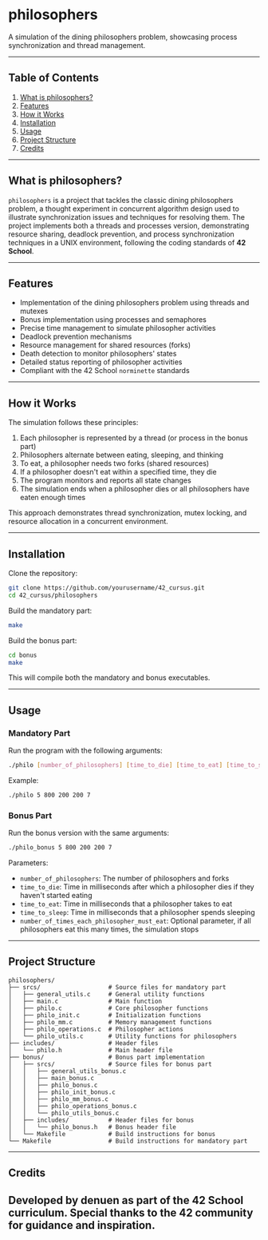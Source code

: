 # philosophers

A simulation of the dining philosophers problem, showcasing process synchronization and thread management.

---

## Table of Contents

1. [What is philosophers?](#what-is-philosophers)
2. [Features](#features)
3. [How it Works](#how-it-works)
4. [Installation](#installation)
5. [Usage](#usage)
6. [Project Structure](#project-structure)
7. [Credits](#credits)

---

## What is philosophers?

`philosophers` is a project that tackles the classic dining philosophers problem, a thought experiment in concurrent algorithm design used to illustrate synchronization issues and techniques for resolving them. The project implements both a threads and processes version, demonstrating resource sharing, deadlock prevention, and process synchronization techniques in a UNIX environment, following the coding standards of **42 School**.

---

## Features

- Implementation of the dining philosophers problem using threads and mutexes
- Bonus implementation using processes and semaphores
- Precise time management to simulate philosopher activities
- Deadlock prevention mechanisms
- Resource management for shared resources (forks)
- Death detection to monitor philosophers' states
- Detailed status reporting of philosopher activities
- Compliant with the 42 School `norminette` standards

---

## How it Works

The simulation follows these principles:
1. Each philosopher is represented by a thread (or process in the bonus part)
2. Philosophers alternate between eating, sleeping, and thinking
3. To eat, a philosopher needs two forks (shared resources)
4. If a philosopher doesn't eat within a specified time, they die
5. The program monitors and reports all state changes
6. The simulation ends when a philosopher dies or all philosophers have eaten enough times

This approach demonstrates thread synchronization, mutex locking, and resource allocation in a concurrent environment.

---

## Installation

Clone the repository:
```bash
git clone https://github.com/yourusername/42_cursus.git
cd 42_cursus/philosophers
```

Build the mandatory part:
```bash
make
```

Build the bonus part:
```bash
cd bonus
make
```

This will compile both the mandatory and bonus executables.

---

## Usage

### Mandatory Part

Run the program with the following arguments:
```bash
./philo [number_of_philosophers] [time_to_die] [time_to_eat] [time_to_sleep] [optional: number_of_times_each_philosopher_must_eat]
```

Example:
```bash
./philo 5 800 200 200 7
```

### Bonus Part

Run the bonus version with the same arguments:
```bash
./philo_bonus 5 800 200 200 7
```

Parameters:
- `number_of_philosophers`: The number of philosophers and forks
- `time_to_die`: Time in milliseconds after which a philosopher dies if they haven't started eating
- `time_to_eat`: Time in milliseconds that a philosopher takes to eat
- `time_to_sleep`: Time in milliseconds that a philosopher spends sleeping
- `number_of_times_each_philosopher_must_eat`: Optional parameter, if all philosophers eat this many times, the simulation stops

---

## Project Structure

```
philosophers/
├── srcs/                   # Source files for mandatory part
│   ├── general_utils.c     # General utility functions
│   ├── main.c              # Main function
│   ├── philo.c             # Core philosopher functions
│   ├── philo_init.c        # Initialization functions
│   ├── philo_mm.c          # Memory management functions
│   ├── philo_operations.c  # Philosopher actions
│   └── philo_utils.c       # Utility functions for philosophers
├── includes/               # Header files
│   └── philo.h             # Main header file
├── bonus/                  # Bonus part implementation
│   ├── srcs/               # Source files for bonus part
│   │   ├── general_utils_bonus.c
│   │   ├── main_bonus.c
│   │   ├── philo_bonus.c
│   │   ├── philo_init_bonus.c
│   │   ├── philo_mm_bonus.c
│   │   ├── philo_operations_bonus.c
│   │   └── philo_utils_bonus.c
│   ├── includes/           # Header files for bonus
│   │   └── philo_bonus.h   # Bonus header file
│   └── Makefile            # Build instructions for bonus
└── Makefile                # Build instructions for mandatory part
```
---

## Credits

Developed by denuen as part of the 42 School curriculum. Special thanks to the 42 community for guidance and inspiration.
---
